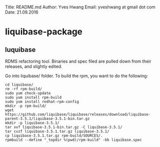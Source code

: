 Title: README.md
Author: Yves Hwang
Email: yveshwang at gmail dot com
Date: 21.09.2016

# liquibase-package

## luquibase
RDMS refactoring tool. Binaries and spec filed are pulled down from their releases, and slightly edited.

Go into liquibase/ folder. To build the rpm, you want to do the following:

    cd liquibase/
    rm -rf rpm-build/
    sudo yum check-update
    sudo yum install rpm-build
    sudo yum install redhat-rpm-config
    mkdir -p rpm-build/
    wget https://github.com/liquibase/liquibase/releases/download/liquibase-parent-3.5.1/liquibase-3.5.1-bin.tar.gz
    mkdir -p liquibase-3.5.1/
    tar xvf liquibase-3.5.1-bin.tar.gz -C liquibase-3.5.1/
    tar cvzf liquibase-3.5.1.tar.gz liquibase-3.5.1/
    cp liquibase-3.5.1.tar.gz rpm-build/SOURCES/.
    rpmbuild --define "_topdir %(pwd)/rpm-build" -bb liquibase.spec
